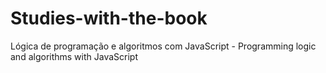 # Studies-with-the-book
Lógica de programação e algoritmos com JavaScript - Programming logic and algorithms with JavaScript
